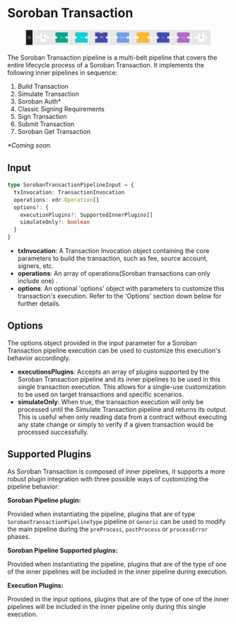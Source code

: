 # Soroban Transaction

<figure><img src="../../../.gitbook/assets/image (8).png" alt=""><figcaption></figcaption></figure>

The Soroban Transaction pipeline is a multi-belt pipeline that covers the entire lifecycle process of a Soroban Transaction. It implements the following inner pipelines in sequence:

1. Build Transaction
2. Simulate Transaction
3. Soroban Auth\*
4. Classic Signing Requirements
5. Sign Transaction
6. Submit Transaction
7. Soroban Get Transaction

_\*Coming soon._



## Input

```typescript
type SorobanTransactionPipelineInput = {
  txInvocation: TransactionInvocation
  operations: xdr.Operation[]
  options?: {
    executionPlugins?: SupportedInnerPlugins[]
    simulateOnly?: boolean
  }
}
```

* **txInvocation**: A Transaction Invocation object containing the core parameters to build the transaction, such as fee, source account, signers, etc.
* **operations**:  An array of operations(Soroban transactions can only include one) .
* **options**: An optional 'options' object with parameters to customize this transaction's execution. Refer to the 'Options' section down below for further details.



## Options

The options object provided in the input parameter for a Soroban Transaction pipeline execution can be used to customize this execution's behavior accordingly.

* **executionsPlugins**: Accepts an array of plugins supported by the Soroban Transaction pipeline and its inner pipelines to be used in this single transaction execution. This allows for a single-use customization to be used on target transactions and specific scenarios.
* **simulateOnly**: When true, the transaction execution will only be processed until the Simulate Transaction pipeline and returns its output. This is useful when only reading data from a contract without executing any state change or simply to verify if a given transaction would be processed successfully.



## Supported Plugins

As Soroban Transaction is composed of inner pipelines, it supports a more robust plugin integration with three possible ways of customizing the pipeline behavior:

**Soroban Pipeline plugin:**

Provided when instantiating the pipeline, plugins that are of type `SorobanTransactionPipelineType` pipeline or `Generic` can be used to modify the main pipeline during the `preProcess`, `postProcess` or `processError` phases.

**Soroban Pipeline Supported plugins:**

Provided when instantiating the pipeline, plugins that are of the type of one of the inner pipelines will be included in the inner pipeline during execution.

**Execution Plugins:**

Provided in the input options, plugins that are of the type of one of the inner pipelines will be included in the inner pipeline only during this single execution.
